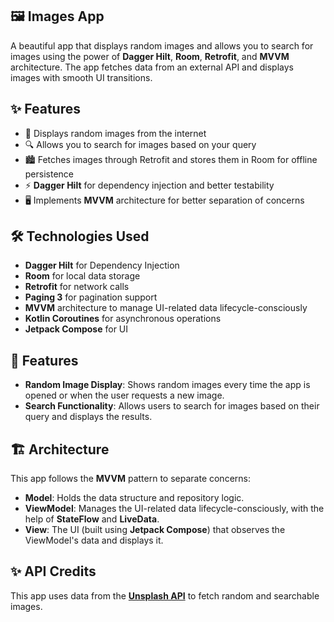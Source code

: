 ## 🖼️ Images App

A beautiful app that displays random images and allows you to search for images using the power of **Dagger Hilt**, **Room**, **Retrofit**, and **MVVM** architecture. The app fetches data from an external API and displays images with smooth UI transitions.

## ✨ Features

- 🎲 Displays random images from the internet
- 🔍 Allows you to search for images based on your query
- 🏙️ Fetches images through Retrofit and stores them in Room for offline persistence
- ⚡ **Dagger Hilt** for dependency injection and better testability
- 🖥️ Implements **MVVM** architecture for better separation of concerns

## 🛠️ Technologies Used

- **Dagger Hilt** for Dependency Injection
- **Room** for local data storage
- **Retrofit** for network calls
- **Paging 3** for pagination support
- **MVVM** architecture to manage UI-related data lifecycle-consciously
- **Kotlin Coroutines** for asynchronous operations
- **Jetpack Compose** for UI

## 🚀 Features

- **Random Image Display**: Shows random images every time the app is opened or when the user requests a new image.
- **Search Functionality**: Allows users to search for images based on their query and displays the results.

## 🏗️ Architecture

This app follows the **MVVM** pattern to separate concerns:

- **Model**: Holds the data structure and repository logic.
- **ViewModel**: Manages the UI-related data lifecycle-consciously, with the help of **StateFlow** and **LiveData**.
- **View**: The UI (built using **Jetpack Compose**) that observes the ViewModel's data and displays it.

## ✨ API Credits

This app uses data from the **[Unsplash API](https://unsplash.com/developers)** to fetch random and searchable images.
